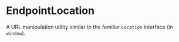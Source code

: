 # EndpointLocation
A URL manipulation utility similar to the familiar `Location` interface (in `window`).
